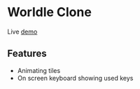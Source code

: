 # Worldle Clone

Live [demo](https://wordle-clone-jonathanli.vercel.app/)

## Features
- Animating tiles
- On screen keyboard showing used keys
